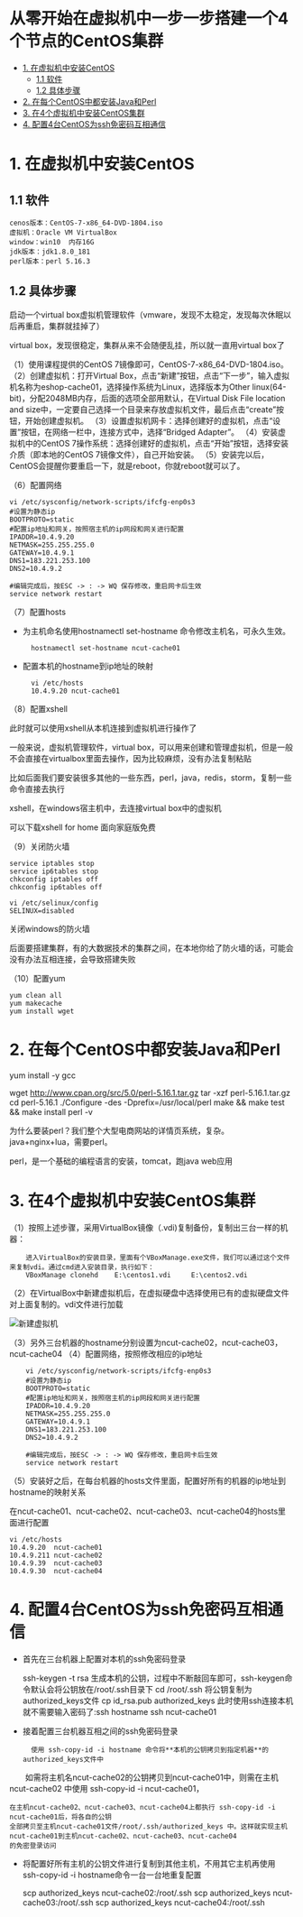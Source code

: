 # 从零开始在虚拟机中一步一步搭建一个4个节点的CentOS集群
<!-- MarkdownTOC -->
- [1. 在虚拟机中安装CentOS](#1-在虚拟机中安装CentOS)
    - [1.1 软件](#11-软件)
    - [1.2 具体步骤](#12-具体步骤)
- [2. 在每个CentOS中都安装Java和Perl](#2-在每个CentOS中都安装Java和Perl)
- [3. 在4个虚拟机中安装CentOS集群](#3-在4个虚拟机中安装CentOS集群)
- [4. 配置4台CentOS为ssh免密码互相通信](#4-配置4台CentOS为ssh免密码互相通信)
<!-- /MarkdownTOC -->
# 1. 在虚拟机中安装CentOS
## 1.1 软件
    cenos版本：CentOS-7-x86_64-DVD-1804.iso
    虚拟机：Oracle VM VirtualBox
    window：win10  内存16G  
    jdk版本：jdk1.8.0_181
    perl版本：perl 5.16.3
## 1.2 具体步骤
启动一个virtual box虚拟机管理软件（vmware，发现不太稳定，发现每次休眠以后再重启，集群就挂掉了）

virtual box，发现很稳定，集群从来不会随便乱挂，所以就一直用virtual box了

（1）使用课程提供的CentOS 7镜像即可，CentOS-7-x86_64-DVD-1804.iso。
（2）创建虚拟机：打开Virtual Box，点击“新建”按钮，点击“下一步”，输入虚拟机名称为eshop-cache01，选择操作系统为Linux，选择版本为Other linux(64-bit)，分配2048MB内存，后面的选项全部用默认，在Virtual Disk File location and size中，一定要自己选择一个目录来存放虚拟机文件，最后点击“create”按钮，开始创建虚拟机。
（3）设置虚拟机网卡：选择创建好的虚拟机，点击“设置”按钮，在网络一栏中，连接方式中，选择“Bridged Adapter”。
（4）安装虚拟机中的CentOS 7操作系统：选择创建好的虚拟机，点击“开始”按钮，选择安装介质（即本地的CentOS 7镜像文件），自己开始安装。
（5）安装完以后，CentOS会提醒你要重启一下，就是reboot，你就reboot就可以了。

（6）配置网络

    vi /etc/sysconfig/network-scripts/ifcfg-enp0s3
    #设置为静态ip 
    BOOTPROTO=static
    #配置ip地址和网关，按照宿主机的ip网段和网关进行配置
    IPADDR=10.4.9.20
    NETMASK=255.255.255.0
    GATEWAY=10.4.9.1
    DNS1=183.221.253.100
    DNS2=10.4.9.2
    
    #编辑完成后，按ESC -> : -> WQ 保存修改，重启网卡后生效
    service network restart

（7）配置hosts

- 为主机命名使用hostnamectl set-hostname 命令修改主机名，可永久生效。
    
        hostnamectl set-hostname ncut-cache01
    
- 配置本机的hostname到ip地址的映射

        vi /etc/hosts
        10.4.9.20 ncut-cache01

（8）配置xshell

此时就可以使用xshell从本机连接到虚拟机进行操作了

一般来说，虚拟机管理软件，virtual box，可以用来创建和管理虚拟机，但是一般不会直接在virtualbox里面去操作，因为比较麻烦，没有办法复制粘贴

比如后面我们要安装很多其他的一些东西，perl，java，redis，storm，复制一些命令直接去执行

xshell，在windows宿主机中，去连接virtual box中的虚拟机

可以下载xshell for home 面向家庭版免费

（9）关闭防火墙

    service iptables stop
    service ip6tables stop
    chkconfig iptables off
    chkconfig ip6tables off
    
    vi /etc/selinux/config
    SELINUX=disabled

关闭windows的防火墙

后面要搭建集群，有的大数据技术的集群之间，在本地你给了防火墙的话，可能会没有办法互相连接，会导致搭建失败

（10）配置yum

    yum clean all
    yum makecache
    yum install wget
    
# 2. 在每个CentOS中都安装Java和Perl
yum install -y gcc

wget http://www.cpan.org/src/5.0/perl-5.16.1.tar.gz
tar -xzf perl-5.16.1.tar.gz
cd perl-5.16.1
./Configure -des -Dprefix=/usr/local/perl
make && make test && make install
perl -v

为什么要装perl？我们整个大型电商网站的详情页系统，复杂。java+nginx+lua，需要perl。

perl，是一个基础的编程语言的安装，tomcat，跑java web应用

# 3. 在4个虚拟机中安装CentOS集群
（1）按照上述步骤，采用VirtualBox镜像（.vdi)复制备份，复制出三台一样的机器：
        
        进入VirtualBox的安装目录，里面有个VBoxManage.exe文件，我们可以通过这个文件来复制vdi。通过cmd进入安装目录，执行如下：
        VBoxManage clonehd    E:\centos1.vdi     E:\centos2.vdi
（2）在VirtualBox中新建虚拟机后，在虚拟硬盘中选择使用已有的虚拟硬盘文件对上面复制的。vdi文件进行加载

![新建虚拟机](/src/main/images/simultaneous/新建虚拟机.jpg)

（3）另外三台机器的hostname分别设置为ncut-cache02，ncut-cache03，ncut-cache04
（4）配置网络，按照修改相应的ip地址
    
        vi /etc/sysconfig/network-scripts/ifcfg-enp0s3
        #设置为静态ip 
        BOOTPROTO=static
        #配置ip地址和网关，按照宿主机的ip网段和网关进行配置
        IPADDR=10.4.9.20
        NETMASK=255.255.255.0
        GATEWAY=10.4.9.1
        DNS1=183.221.253.100
        DNS2=10.4.9.2
        
        #编辑完成后，按ESC -> : -> WQ 保存修改，重启网卡后生效
        service network restart
（5）安装好之后，在每台机器的hosts文件里面，配置好所有的机器的ip地址到hostname的映射关系

在ncut-cache01、ncut-cache02、ncut-cache03、ncut-cache04的hosts里面进行配置
    
    vi /etc/hosts
    10.4.9.20  ncut-cache01
    10.4.9.211 ncut-cache02
    10.4.9.39  ncut-cache03
    10.4.9.30  ncut-cache04

# 4. 配置4台CentOS为ssh免密码互相通信

- 首先在三台机器上配置对本机的ssh免密码登录

    
    ssh-keygen -t rsa
    生成本机的公钥，过程中不断敲回车即可，ssh-keygen命令默认会将公钥放在/root/.ssh目录下
    cd /root/.ssh
    将公钥复制为authorized_keys文件
    cp id_rsa.pub authorized_keys
    此时使用ssh连接本机就不需要输入密码了:ssh hostname
    ssh ncut-cache01

- 接着配置三台机器互相之间的ssh免密码登录
　　
        
        使用 ssh-copy-id -i hostname 命令将**本机的公钥拷贝到指定机器**的authorized_keys文件中

　　如需将主机名ncut-cache02的公钥拷贝到ncut-cache01中，则需在主机 ncut-cache02 中使用 ssh-copy-id -i ncut-cache01，

    在主机ncut-cache02、ncut-cache03、ncut-cache04上都执行 ssh-copy-id -i ncut-cache01后，将各自的公钥
    全部拷贝至主机ncut-cache01文件/root/.ssh/authorized_keys 中。这样就实现主机ncut-cache01到主机ncut-cache02、ncut-cache03、ncut-cache04
    的免密登录访问

- 将配置好所有主机的公钥文件进行复制到其他主机，不用其它主机再使用 ssh-copy-id -i hostname命令一台一台地重复配置
    
    
    scp authorized_keys ncut-cache02:/root/.ssh
    scp authorized_keys ncut-cache03:/root/.ssh
    scp authorized_keys ncut-cache04:/root/.ssh

